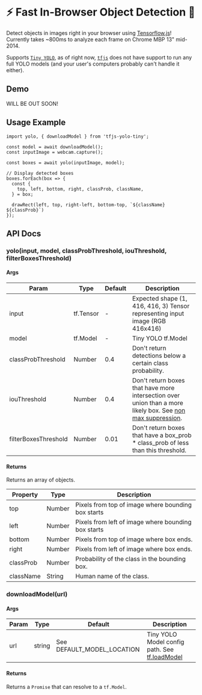 # ⚡️ Fast In-Browser Object Detection 👀

Detect objects in images right in your browser using [Tensorflow.js](https://js.tensorflow.org/)! Currently takes ~800ms
to analyze each frame on Chrome MBP 13" mid-2014.

Supports [`Tiny YOLO`](https://pjreddie.com/darknet/yolo/), as of right now,
 [`tfjs`](https://github.com/tensorflow/tfjs) does not have
support to run any full YOLO models (and your user's computers probably
can't handle it either).

## Demo

WILL BE OUT SOON!

## Usage Example

    import yolo, { downloadModel } from 'tfjs-yolo-tiny';

    const model = await downloadModel();
    const inputImage = webcam.capture();

    const boxes = await yolo(inputImage, model);

    // Display detected boxes
    boxes.forEach(box => {
      const {
        top, left, bottom, right, classProb, className,
      } = box;

      drawRect(left, top, right-left, bottom-top, `${className} ${classProb}`)
    });

## API Docs

### yolo(input, model, classProbThreshold, iouThreshold, filterBoxesThreshold)

#### Args

Param | Type | Default | Description
-- | -- | -- | --
input | tf.Tensor | - | Expected shape (1, 416, 416, 3) Tensor representing input image (RGB 416x416)
model | tf.Model | - | Tiny YOLO tf.Model
classProbThreshold | Number | 0.4 | Don't return detections below a certain class probability.
iouThreshold | Number | 0.4 | Don't return boxes that have more intersection over union than a more likely box. See [non max suppression](https://www.tensorflow.org/api_docs/python/tf/image/non_max_suppression).
filterBoxesThreshold | Number | 0.01 | Don't return boxes that have a box_prob * class_prob of less than this threshold.

#### Returns

Returns an array of objects.

Property | Type | Description
-- | -- | --
top | Number | Pixels from top of image where bounding box starts
left | Number | Pixels from left of image where bounding box starts
bottom | Number | Pixels from top of image where box ends.
right | Number | Pixels from left of image where box ends.
classProb | Number | Probability of the class in the bounding box.
className | String | Human name of the class.

### downloadModel(url)

#### Args

Param | Type | Default | Description
-- | -- | -- | --
url | string | See DEFAULT_MODEL_LOCATION | Tiny YOLO Model config path. See [tf.loadModel](https://js.tensorflow.org/api/0.8.0/#loadModel)

#### Returns

Returns a `Promise` that can resolve to a `tf.Model`.
